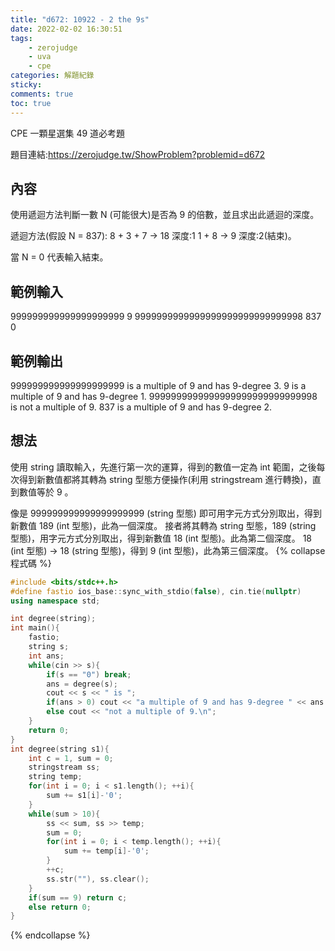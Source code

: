 ```yaml
---
title: "d672: 10922 - 2 the 9s"
date: 2022-02-02 16:30:51
tags:
    - zerojudge
    - uva
    - cpe
categories: 解題紀錄
sticky: 
comments: true
toc: true
---
```

CPE 一顆星選集 49 道必考題
<!--more-->
題目連結:https://zerojudge.tw/ShowProblem?problemid=d672
## 內容
使用遞迴方法判斷一數 N (可能很大)是否為 9 的倍數，並且求出此遞迴的深度。

遞迴方法(假設 N = 837):
8 + 3 + 7 -> 18  深度:1
1 + 8     -> 9   深度:2(結束)。

當 N = 0 代表輸入結束。
## 範例輸入
999999999999999999999
9
9999999999999999999999999999998
837
0
## 範例輸出
999999999999999999999 is a multiple of 9 and has 9-degree 3.
9 is a multiple of 9 and has 9-degree 1.
9999999999999999999999999999998 is not a multiple of 9.
837 is a multiple of 9 and has 9-degree 2.
## 想法
使用 string 讀取輸入，先進行第一次的運算，得到的數值一定為 int 範圍，之後每次得到新數值都將其轉為 string 型態方便操作(利用 stringstream 進行轉換)，直到數值等於 9 。

像是 999999999999999999999 (string 型態) 即可用字元方式分別取出，得到新數值 189 (int 型態)，此為一個深度。
接者將其轉為 string 型態，189 (string 型態)，用字元方式分別取出，得到新數值 18 (int 型態)。此為第二個深度。
18 (int 型態) -> 18 (string 型態)，得到 9 (int 型態)，此為第三個深度。
{% collapse 程式碼 %}
```cpp
#include <bits/stdc++.h>
#define fastio ios_base::sync_with_stdio(false), cin.tie(nullptr)
using namespace std;

int degree(string);
int main(){
    fastio;
    string s;
    int ans;
    while(cin >> s){
        if(s == "0") break;
        ans = degree(s);
        cout << s << " is ";
        if(ans > 0) cout << "a multiple of 9 and has 9-degree " << ans << ".\n";
        else cout << "not a multiple of 9.\n";
    }
    return 0;
}
int degree(string s1){
    int c = 1, sum = 0;
    stringstream ss;
    string temp;
    for(int i = 0; i < s1.length(); ++i){
        sum += s1[i]-'0';
    }
    while(sum > 10){
        ss << sum, ss >> temp;
        sum = 0;
        for(int i = 0; i < temp.length(); ++i){
            sum += temp[i]-'0';
        }
        ++c;
        ss.str(""), ss.clear();
    }
    if(sum == 9) return c;
    else return 0;
}
```
{% endcollapse %}